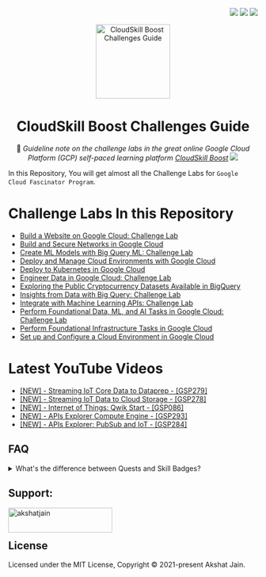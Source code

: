 <div align="right">
   
   [![](https://img.shields.io/github/license/akshat-jjain/Google-Cloud-Traning?style=flat)](./LICENSE)
   ![](https://img.shields.io/github/last-commit/akshat-jjain/Google-Cloud-Traning?style=flat)
   ![](https://views.whatilearened.today/views/github/akshat-jjain/Google-Cloud-Traning.svg?cache=remove)
   
</div>

<div align="center">

  <img src="https://i.imgur.com/e9DkzyW.png" alt="CloudSkill Boost Challenges Guide" height="150px">

# CloudSkill Boost Challenges Guide

📘 _Guideline note on the challenge labs in the great online Google Cloud Platform (GCP) self-paced learning platform [CloudSkill Boost](https://www.cloudskillsboost.google/)_
[![](https://img.shields.io/badge/CloudSkill%20Boost%20Profile--f5cd0e?logo=cloudskillboost&style=for-the-badge)](https://www.cloudskillsboost.google/public_profiles/dac1a33c-3942-4b6e-add6-ceef92a862cd)
</div>

In this Repository, You will get almost all the Challenge Labs for `Google Cloud Fascinator Program`.
# Challenge Labs In this Repository
* [Build a Website on Google Cloud: Challenge Lab](https://github.com/akshat-jjain/Google-Cloud-Traning/tree/main/Build%20a%20Website%20on%20Google%20Cloud%20Challenge%20Lab)
* [Build and Secure Networks in Google Cloud](https://github.com/akshat-jjain/Google-Cloud-Traning/tree/main/Build%20and%20Secure%20Networks%20in%20Google%20Cloud:%20Challenge%20Lab)
* [Create ML Models with Big Query ML: Challenge Lab](https://github.com/akshat-jjain/Google-Cloud-Traning/tree/main/Create%20ML%20Models%20with%20BigQuery%20ML:%20Challenge%20Lab)
* [Deploy and Manage Cloud Environments with Google Cloud](https://github.com/akshat-jjain/Google-Cloud-Traning/tree/main/Deploy%20and%20Manage%20Cloud%20Environments%20with%20Google%20Cloud:%20Challenge%20Lab)
* [Deploy to Kubernetes in Google Cloud](https://github.com/akshat-jjain/Google-Cloud-Traning/tree/main/Deploy%20to%20Kubernetes%20in%20Google%20Cloud:%20Challenge%20Lab)
* [Engineer Data in Google Cloud: Challenge Lab](https://github.com/akshat-jjain/Google-Cloud-Traning/tree/main/Engineer%20Data%20in%20Google%20Cloud:%20Challenge%20Lab)
* [Exploring the Public Cryptocurrency Datasets Available in BigQuery](https://github.com/akshat-jjain/Google-Cloud-Traning/tree/main/Applied%20Data:%20Blockchain/Exploring%20the%20Public%20Cryptocurrency%20Datasets%20Available%20in%20BigQuery)
* [Insights from Data with Big Query: Challenge Lab](https://github.com/akshat-jjain/Google-Cloud-Traning/tree/main/Insights%20from%20Data%20with%20BigQuery:%20Challenge%20Lab)
* [Integrate with Machine Learning APIs: Challenge Lab](https://github.com/akshat-jjain/Google-Cloud-Traning/tree/main/Integrate%20with%20Machine%20Learning%20APIs)
* [Perform Foundational Data, ML, and AI Tasks in Google Cloud: Challenge Lab](https://github.com/akshat-jjain/Google-Cloud-Traning/tree/main/Perform%20Foundational%20Data%2C%20ML%2C%20and%20AI%20Tasks%20in%20Google%20Cloud:%20Challenge%20Lab)
* [Perform Foundational Infrastructure Tasks in Google Cloud](https://github.com/akshat-jjain/Google-Cloud-Traning/tree/main/Perform%20Foundational%20Infrastructure%20Tasks%20in%20Google%20Cloud:%20Challenge%20Lab)
* [Set up and Configure a Cloud Environment in Google Cloud](https://github.com/akshat-jjain/Google-Cloud-Traning/tree/main/Set%20up%20and%20Configure%20a%20Cloud%20Environment%20in%20Google%20Cloud:%20Challenge%20Lab%20%7C%20logbook)
<!--
| Level | Skill Badges Quest | Code | Note | Video |
| :--: | :-- | :--: | :--: | :--: |
| Advanced | [Cloud Architecture: Design, Implement, and Manage](https://google.qwiklabs.com/quests/124) | [`GSP101`](https://www.qwiklabs.com/focuses/1734?parent=catalog) |  |  |
| Advanced | [Automate Interactions with Contact Center AI](https://google.qwiklabs.com/quests/127) | [`GSP311`](https://www.qwiklabs.com/focuses/12008?parent=catalog) |  |  |
| Introductory | [Create and Manage Cloud Resources](https://google.qwiklabs.com/quests/120) | [`GSP313`](https://www.qwiklabs.com/focuses/10258?parent=catalog) | [EN](./challenge-labs/GSP313_Create-and-Manage-Cloud-Resources/) |  |
| Expert | [Deploy and Manage Cloud Environments with Google Cloud](https://google.qwiklabs.com/quests/120) | [`GSP314`](https://www.qwiklabs.com/focuses/10417?parent=catalog) |  |  |
| Introductory | [Perform Foundational Infrastructure Tasks in Google Cloud](https://google.qwiklabs.com/quests/118) | [`GSP315`](https://www.qwiklabs.com/focuses/10379?parent=catalog) | [EN](./challenge-labs/GSP315_Perform-Foundational-Infrastructure-Tasks-in-Google-Cloud/) |  |
| Advanced | [Deploy to Kubernetes in Google Cloud](https://google.qwiklabs.com/quests/116) | [`GSP318`](https://www.qwiklabs.com/focuses/10457?parent=catalog) |  |  |
| Fundamental | [Build a Website on Google Cloud](https://google.qwiklabs.com/quests/115) | [`GSP319`](https://www.qwiklabs.com/focuses/11765?parent=catalog) | [EN](./challenge-labs/GSP319_Build-a-Website-on-Google-Cloud/) |  |
| Advanced | [Set Up and Configure a Cloud Environment in Google Cloud](https://google.qwiklabs.com/quests/119) | [`GSP321`](https://www.qwiklabs.com/focuses/10603?parent=catalog) |  |  |
| Advanced | [Build and Secure Networks in Google Cloud](https://www.qwiklabs.com/quests/128) | [`GSP322`](https://google.qwiklabs.com/focuses/12068?parent=catalog) |  |  |
| Introductory | [Perform Foundational Data, ML, and AI Tasks in Google Cloud](https://www.qwiklabs.com/quests/117) | [`GSP323`](https://google.qwiklabs.com/focuses/11044?parent=catalog) |  |  |
| Fundamental | [Explore Machine Learning Models with Explainable AI](https://www.qwiklabs.com/quests/126) | [`GSP324`](https://google.qwiklabs.com/focuses/12011?parent=catalog) | [EN](./challenge-labs/GSP324_Explore-Machine-Learning-Models-with-Explainable-AI/) |  |
| Fundamental | [Build Interactive Apps with Google Assistant](https://www.qwiklabs.com/quests/122) | [`GSP325`](https://google.qwiklabs.com/focuses/11881?parent=catalog) | [EN](./challenge-labs/GSP325_Build-Interactive-Apps-with-Google-Assistant/) |  |
| Advanced | [Engineer Data in Google Cloud](https://google.qwiklabs.com/quests/132) | [`GSP327`](https://www.qwiklabs.com/focuses/12379?parent=catalog) |  |  |
| Advanced | [Serverless Cloud Run Development](https://www.qwiklabs.com/quests/152) | [`GSP328`](https://google.qwiklabs.com/focuses/14744?parent=catalog) |  |  |
| Advanced | [Integrate with Machine Learning APIs](https://www.qwiklabs.com/quests/136) | [`GSP329`](https://google.qwiklabs.com/focuses/12704?parent=catalog) |  |  |
| Introductory | [Implement DevOps in Google Cloud](https://google.qwiklabs.com/quests/141) | [`GSP330`](https://www.qwiklabs.com/focuses/13287?parent=catalog) |  |  |
| Advanced | [Secure Workloads in Google Kubernetes Engine](https://google.qwiklabs.com/quests/142) | [`GSP335`](https://www.qwiklabs.com/focuses/13389?parent=catalog) |  |  |
| Fundamental | [Monitor and Log with Google Cloud Operations Suite](https://www.qwiklabs.com/quests/143) | [`GSP338`](https://www.qwiklabs.com/focuses/13786?parent=catalog) | [EN](./challenge-labs/GSP338_Monitor-and-Log-with-Google-Cloud-Operations-Suite/) |  |
| Introductory | [Build and Optimize Data Warehouses with BigQuery](https://www.qwiklabs.com/quests/147) | [`GSP340`](https://www.qwiklabs.com/focuses/14341?parent=catalog) |  |  |
| Fundamental | [Create ML Models with BigQuery ML](https://google.qwiklabs.com/quests/146) | [`GSP341`](https://google.qwiklabs.com/focuses/14294?parent=catalog) |  |  |
| Fundamental | [Ensure Access & Identity in Google Cloud](https://www.qwiklabs.com/quests/150) | [`GSP342`](https://www.qwiklabs.com/focuses/14572?parent=catalog) | [EN](./challenge-labs/GSP342_Ensure-Access-and-Identity-in-Google-Cloud/) |  |
| Advanced | [Optimize Costs for Google Kubernetes Engine](https://google.qwiklabs.com/quests/157) | [`GSP343`](https://www.qwiklabs.com/focuses/16327?parent=catalog) |  |  |
| Fundamental | [Serverless Firebase Development](https://google.qwiklabs.com/quests/153) | [`GSP344`](https://www.qwiklabs.com/focuses/14677?parent=catalog) | [EN](./challenge-labs/GSP344_Serverless-Firebase-Development/) |  |
| Introductory | [Automating Infrastructure on Google Cloud with Terraform](https://google.qwiklabs.com/quests/159) | [`GSP345`](https://www.qwiklabs.com/focuses/16502?parent=catalog) |  |  |
| Introductory | [Exploring Data with Looker](https://google.qwiklabs.com/quests/165) | [`GSP346`](https://www.qwiklabs.com/focuses/18116?parent=catalog) |  |  |
| Introductory | [Insights from Data with BigQuery](https://google.qwiklabs.com/quests/123) | [`GSP787`](https://www.qwiklabs.com/focuses/11988?parent=catalog) | [EN](./challenge-labs/GSP787_Insights-from-Data-with-BigQuery/) |  |

-->

# Latest YouTube Videos
<!-- YOUTUBE:START -->
- [[NEW] - Streaming IoT Core Data to Dataprep - [GSP279]](https://www.youtube.com/watch?v=X72jETPN4ME)
- [[NEW] - Streaming IoT Data to Cloud Storage - [GSP278]](https://www.youtube.com/watch?v=uFWlUL2Qegc)
- [[NEW] - Internet of Things: Qwik Start - [GSP086]](https://www.youtube.com/watch?v=3xn8jDYvdaM)
- [[NEW] - APIs Explorer Compute Engine - [GSP293]](https://www.youtube.com/watch?v=DbU6aI7E4WI)
- [[NEW] - APIs Explorer: PubSub and IoT - [GSP284]](https://www.youtube.com/watch?v=jKihImnf9f8)
<!-- YOUTUBE:END -->

## FAQ

<details>
<summary>What's the difference between Quests and Skill Badges?</summary>

- `Quests = Group of Training Labs`  
  A self paced learning path which contains a collection of labs organized by technologies or specific cloud services
- `Skill Badges = Group of Training Labs + A Challenge Lab`  
  A self paced learning path which contains a collection of labs, however it capstones with a challenge lab.

</details>

## Support:
<p><a href="https://www.buymeacoffee.com/akshatjain"> <img align="left" src="https://cdn.buymeacoffee.com/buttons/v2/default-yellow.png" height="50" width="210" alt="akshatjain" /></a></p><br><br>

## License

Licensed under the MIT License, Copyright © 2021-present Akshat Jain.
